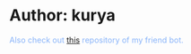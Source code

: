# Author: kurya
<span style="color: #89b4fa">Also check out [this](https://github.com/atem123w/dsbot) repository of my friend bot.</span>